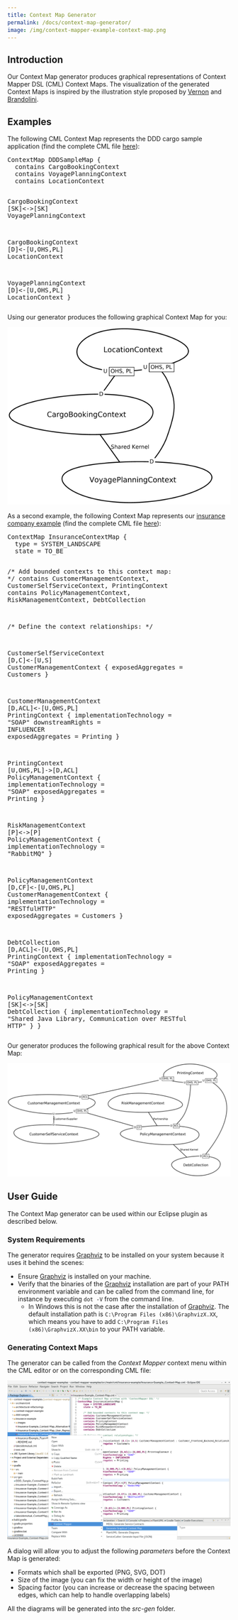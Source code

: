 ```yaml
---
title: Context Map Generator
permalink: /docs/context-map-generator/
image: /img/context-mapper-example-context-map.png
---
```


## Introduction
Our Context Map generator produces graphical representations of Context Mapper DSL (CML) Context Maps. The visualization of the
generated Context Maps is inspired by the illustration style proposed by [Vernon](https://www.amazon.de/Implementing-Domain-Driven-Design-Vaughn-Vernon/dp/0321834577)
and [Brandolini](https://www.infoq.com/articles/ddd-contextmapping/).

## Examples
The following CML Context Map represents the DDD cargo sample application (find the complete CML file [here](https://github.com/ContextMapper/context-mapper-examples/tree/master/src/main/cml/ddd-sample)): 

<div class="highlight"><pre><span></span><span class="k">ContextMap</span> DDDSampleMap {
  <span class="k">contains</span> CargoBookingContext
  <span class="k">contains</span> VoyagePlanningContext
  <span class="k">contains</span> LocationContext

  CargoBookingContext [<span class="k">SK</span>]&lt;-&gt;[<span class="k">SK</span>] VoyagePlanningContext

  CargoBookingContext [<span class="k">D</span>]&lt;-[<span class="k">U</span>,<span class="k">OHS</span>,<span class="k">PL</span>] LocationContext

  VoyagePlanningContext [<span class="k">D</span>]&lt;-[<span class="k">U</span>,<span class="k">OHS</span>,<span class="k">PL</span>] LocationContext
}
</pre></div>

Using our generator produces the following graphical Context Map for you:

<a href="/img/context-map-generator-ddd-sample.png">![DDD Cargo Sample Application Context Map](/img/context-map-generator-ddd-sample.png)</a>

As a second example, the following Context Map represents our [insurance company example](https://github.com/ContextMapper/context-mapper-examples/tree/master/src/main/cml/insurance-example)
(find the complete CML file [here](https://github.com/ContextMapper/context-mapper-examples/tree/master/src/main/cml/insurance-example)):

<div class="highlight"><pre><span></span><span class="k">ContextMap</span> InsuranceContextMap {
  <span class="k">type</span> = <span class="k">SYSTEM_LANDSCAPE</span>
  <span class="k">state</span> = <span class="k">TO_BE</span>

  <span class="c">/* Add bounded contexts to this context map: */</span>
  <span class="k">contains</span> CustomerManagementContext, CustomerSelfServiceContext, PrintingContext
  <span class="k">contains</span> PolicyManagementContext, RiskManagementContext, DebtCollection

  <span class="c">/* Define the context relationships: */</span>

  CustomerSelfServiceContext [<span class="k">D</span>,<span class="k">C</span>]&lt;-[<span class="k">U</span>,<span class="k">S</span>] CustomerManagementContext {
    <span class="k">exposedAggregates</span> = Customers
  }

  CustomerManagementContext [<span class="k">D</span>,<span class="k">ACL</span>]&lt;-[<span class="k">U</span>,<span class="k">OHS</span>,<span class="k">PL</span>] PrintingContext {
    <span class="k">implementationTechnology</span> = <span class="s">&quot;SOAP&quot;</span>
    <span class="k">downstreamRights</span> = <span class="k">INFLUENCER</span>
    <span class="k">exposedAggregates</span> = Printing
  }

  PrintingContext [<span class="k">U</span>,<span class="k">OHS</span>,<span class="k">PL</span>]-&gt;[<span class="k">D</span>,<span class="k">ACL</span>] PolicyManagementContext {
    <span class="k">implementationTechnology</span> = <span class="s">&quot;SOAP&quot;</span>
    <span class="k">exposedAggregates</span> = Printing
  }

  RiskManagementContext [<span class="k">P</span>]&lt;-&gt;[<span class="k">P</span>] PolicyManagementContext {
    <span class="k">implementationTechnology</span> = <span class="s">&quot;RabbitMQ&quot;</span>
  }

  PolicyManagementContext [<span class="k">D</span>,<span class="k">CF</span>]&lt;-[<span class="k">U</span>,<span class="k">OHS</span>,<span class="k">PL</span>] CustomerManagementContext {
    <span class="k">implementationTechnology</span> = <span class="s">&quot;RESTfulHTTP&quot;</span>
    <span class="k">exposedAggregates</span> = Customers
  }

  DebtCollection [<span class="k">D</span>,<span class="k">ACL</span>]&lt;-[<span class="k">U</span>,<span class="k">OHS</span>,<span class="k">PL</span>] PrintingContext {
    <span class="k">implementationTechnology</span> = <span class="s">&quot;SOAP&quot;</span>
    <span class="k">exposedAggregates</span> = Printing
  }

  PolicyManagementContext [<span class="k">SK</span>]&lt;-&gt;[<span class="k">SK</span>] DebtCollection {
    <span class="k">implementationTechnology</span> = <span class="s">&quot;Shared Java Library, Communication over RESTful HTTP&quot;</span>
  }
}
</pre></div>

Our generator produces the following graphical result for the above Context Map:

<a href="/img/context-map-generator-insurance-sample.png">![Insurance Company Example Context Map](/img/context-map-generator-insurance-sample.png)</a>

## User Guide
The Context Map generator can be used within our Eclipse plugin as described below. 

### System Requirements
The generator requires [Graphviz](https://www.graphviz.org/) to be installed on your system because it uses it behind the scenes:

 * Ensure [Graphviz](https://www.graphviz.org/) is installed on your machine.
 * Verify that the binaries of the [Graphviz](https://www.graphviz.org/) installation are part of your PATH environment variable and can be called from the command line, for instance by executing `dot -V` from the command line. 
    * In Windows this is not the case after the installation of [Graphviz](https://www.graphviz.org/). The default installation path is
      `C:\Program Files (x86)\GraphvizX.XX`, which means you have to add `C:\Program Files (x86)\GraphvizX.XX\bin` to your PATH variable.

### Generating Context Maps
The generator can be called from the _Context Mapper_ context menu within the CML editor or on the corresponding CML file:

<a href="/img/context-map-generator-context-menu.png">![Context Map Generator Context Menu](/img/context-map-generator-context-menu.png)</a>

A dialog will allow you to adjust the following *parameters* before the Context Map is generated:

 * Formats which shall be exported (PNG, SVG, DOT)
 * Size of the image (you can fix the width or height of the image)
 * Spacing factor (you can increase or decrease the spacing between edges, which can help to handle overlapping labels)
 
All the diagrams will be generated into the *src-gen* folder.
